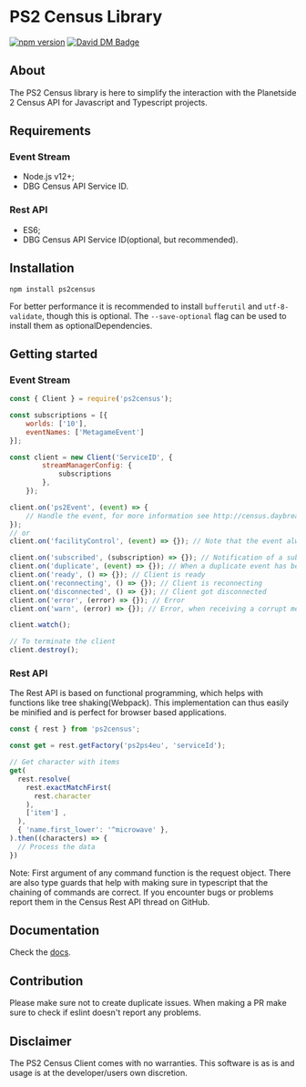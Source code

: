 # PS2 Census Library

[![npm version](https://badge.fury.io/js/ps2census.svg)](https://www.npmjs.com/package/ps2census)
[![David DM Badge](https://david-dm.org/microwavekonijn/ps2census.svg)](https://david-dm.org/microwavekonijn/ps2census)

## About

The PS2 Census library is here to simplify the interaction with the Planetside 2 Census API for Javascript and Typescript projects.

## Requirements

### Event Stream
- Node.js v12+;
- DBG Census API Service ID.

### Rest API
- ES6;
- DBG Census API Service ID(optional, but recommended).

## Installation

```
npm install ps2census
```

For better performance it is recommended to install `bufferutil` and `utf-8-validate`, though this is optional. The
`--save-optional` flag can be used to install them as optionalDependencies.

## Getting started

### Event Stream

```js
const { Client } = require('ps2census');

const subscriptions = [{
    worlds: ['10'],
    eventNames: ['MetagameEvent']
}];

const client = new Client('ServiceID', {
        streamManagerConfig: {
            subscriptions
        },
    });

client.on('ps2Event', (event) => {
    // Handle the event, for more information see http://census.daybreakgames.com/#websocket-details
});
// or
client.on('facilityControl', (event) => {}); // Note that the event always starts with a lower case letter

client.on('subscribed', (subscription) => {}); // Notification of a subscription made by the event stream
client.on('duplicate', (event) => {}); // When a duplicate event has been received
client.on('ready', () => {}); // Client is ready
client.on('reconnecting', () => {}); // Client is reconnecting
client.on('disconnected', () => {}); // Client got disconnected
client.on('error', (error) => {}); // Error
client.on('warn', (error) => {}); // Error, when receiving a corrupt message

client.watch();

// To terminate the client
client.destroy();
```

### Rest API

The Rest API is based on functional programming, which helps with functions like tree shaking(Webpack).
This implementation can thus easily be minified and is perfect for browser based applications.

```js
const { rest } from 'ps2census';

const get = rest.getFactory('ps2ps4eu', 'serviceId');

// Get character with items
get(
  rest.resolve(
    rest.exactMatchFirst(
      rest.character
    ),
    ['item'] , 
  ),
  { 'name.first_lower': '^microwave' },
).then((characters) => {
  // Process the data
})
```

Note: First argument of any command function is the request object.
There are also type guards that help with making sure in typescript that the chaining of commands are correct.
If you encounter bugs or problems report them in the Census Rest API thread on GitHub.

## Documentation

Check the [docs](https://github.com/microwavekonijn/ps2census/tree/master/docs).

## Contribution

Please make sure not to create duplicate issues. When making a PR make sure to check if eslint doesn't report any
problems.

## Disclaimer

The PS2 Census Client comes with no warranties. This software is as is and usage is at the developer/users own
discretion.
